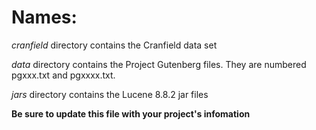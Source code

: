 # Names:

*cranfield* directory contains the Cranfield data set<p>
*data* directory contains the Project Gutenberg files.  They are numbered pgxxx.txt and pgxxxx.txt.<p>
*jars* directory contains the Lucene 8.8.2 jar files

**Be sure to update this file with your project's infomation**
